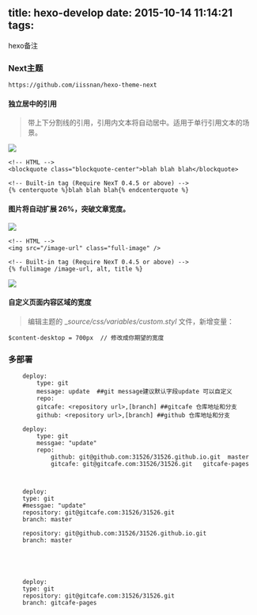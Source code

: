 title: hexo-develop
date: 2015-10-14 11:14:21
tags:
---

hexo备注

<!-- more -->

### Next主题

	https://github.com/iissnan/hexo-theme-next


#### 独立居中的引用

> 带上下分割线的引用，引用内文本将自动居中。适用于单行引用文本的场景。


![](http://iissnan.com/nexus/next/blockquote-center.png)

	<!-- HTML -->
	<blockquote class="blockquote-center">blah blah blah</blockquote>

	<!-- Built-in tag (Require NexT 0.4.5 or above) -->
	{% centerquote %}blah blah blah{% endcenterquote %}

#### 图片将自动扩展 26%，突破文章宽度。

![](http://iissnan.com/nexus/next/full-image.png)

	<!-- HTML -->
	<img src="/image-url" class="full-image" />

	<!-- Built-in tag (Require NexT 0.4.5 or above) -->
	{% fullimage /image-url, alt, title %}




![](http://7xnift.com1.z0.glb.clouddn.com/img/2015/openssl.jpg)


#### 自定义页面内容区域的宽度

> 编辑主题的 __source/css/_variables/custom.styl__ 文件，新增变量：

	$content-desktop = 700px  // 修改成你期望的宽度



### 多部署

```
	deploy:
		type: git
		message: update  ##git message建议默认字段update 可以自定义
		repo:
		gitcafe: <repository url>,[branch] ##gitcafe 仓库地址和分支
		github: <repository url>,[branch] ##github 仓库地址和分支

	deploy:
		type: git
		messgae: "update"
		repo:
			github: git@github.com:31526/31526.github.io.git  master
			gitcafe: git@gitcafe.com:31526/31526.git   gitcafe-pages



	deploy:
	type: git
	#messgae: "update"
	repository: git@gitcafe.com:31526/31526.git
	branch: master

	repository: git@github.com:31526/31526.github.io.git
	branch: master





	deploy:
	type: git
	repository: git@gitcafe.com:31526/31526.git
	branch: gitcafe-pages


```

